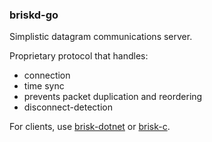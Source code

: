 ### briskd-go

Simplistic datagram communications server.

Proprietary protocol that handles:

* connection
* time sync
* prevents packet duplication and reordering
* disconnect-detection

For clients, use [brisk-dotnet](https://github.com/Piot/brisk-dotnet) or [brisk-c](https://github.com/Piot/brisk-c).
